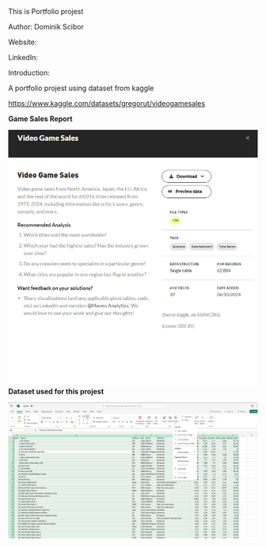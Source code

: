 This is Portfolio projest    

Author: Dominik Scibor

Website:

LinkedIn:

Introduction:

A portfolio projest using dataset from kaggle

https://www.kaggle.com/datasets/gregorut/videogamesales



<b>Game Sales Report<b/>

![alt text](<Data source.png>)
Dataset used for this projest


![alt text](<Excel data clearpng.png>)